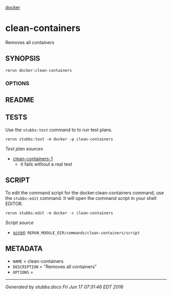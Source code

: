 [docker](../../index.md)
# clean-containers 

Removes all containers

## SYNOPSIS

    rerun docker:clean-containers 

### OPTIONS



## README



## TESTS

Use the `stubbs:test` command to to run test plans.

    rerun stubbs:test -m docker -p clean-containers

*Test plan sources*

* [clean-containers-1](../../tests/clean-containers-1.md)
  * it fails without a real test

## SCRIPT

To edit the command script for the docker:clean-containers command, 
use the `stubbs:edit`
command. It will open the command script in your shell EDITOR.

    rerun stubbs:edit -m docker -c clean-containers

*Script source*

* [script](script.md): `RERUN_MODULE_DIR/commands/clean-containers/script`

## METADATA

* `NAME` = clean-containers
* `DESCRIPTION` = "Removes all containers"
* `OPTIONS` = 

----

*Generated by stubbs:docs Fri Jun 17 07:31:46 EDT 2016*

